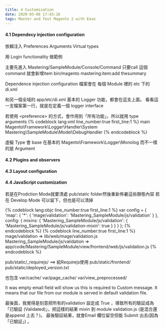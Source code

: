 ```yaml
---
title: 4 Customization
date: 2020-03-06 17:43:16
tags: Master and Test Magento 2 with Ease
---
```



#### 4.1 Dependecy injection configuration
依賴注入
Preferences
Arguments
Virtual types
<!-- more -->
用 Login functionality 做範例

主要先進入
Mastering/SampleModule/Console/Command
只要call 這個command 就會新增item
bin/magento mastering:item:add thesummary

Dependence injection configuration 檔案會在 每個 Module 裡的 etc 下的 di.xml

和另一個全域的 
app/etc/di.xml
基本的 Logger 功能，都會在這支上面。
看看這一支檔案第一行，就是在定義一個 logger interface

若使用 \<preference\> 的方式，會作用到「所有功能」，所以就用 type arguments 
{% codeblock lang:xml line_number:true first_line:1 %}
<virtualType name="MasteringLogger" type="Magento\Framework\Logger\Monolog">
    <arguments>
        <argument name="name" xsi:type="string">main</argument>
        <argument name="handlers"  xsi:type="array">
                <item name="system" xsi:type="object">Magento\Framework\Logger\Handler\System</item>
                <item name="debug" xsi:type="object">Mastering\SampleModule\Model\DebugHandler</item>
        </argument>
    </arguments>
</virtualType>
{% endcodeblock %}

虛擬 Type 會 base 在基本的 Magento\Framework\Logger\Monolog
而不一樣的是 Argument


#### 4.2 Plugins and observers
#### 4.3 Layout configuration
#### 4.4 JavaScript customization



若是在Prodction Mode就要清處 pub/static folder然後重新佈暑這些靜態內容
若在 Develop Mode 可以留下，但也是可以清掉

{% codeblock lang:objc line_number:true first_line:1 %}
var config = {
    'map': {
        '*': {
            'mage/validation': 'Mastering_SampleModule/js/validation'
        }
    },
    config: {
        mixins: {
            'Mastering_SampleModule/js/validation': {
                'Mastering_SampleModule/js/validation-mixin': true
            }
        }
    }
};
{% endcodeblock %}
{% codeblock line_number:true first_line:1 %}
mage/validation => lib/web/mage/validation.js
Mastering_SampleModule/js/validation => app/code/Mastering/SampleModule/view/frontend/web/js/validation.js
{% endcodeblock %}


pub/static/_requirejs/        ==> 給Requirejs使用
pub/static/frontend/
pub/static/deployed_version.txt

也包含
var/cache/
var/page_cache/
var/view_preprocessed/



It was empty email field will show us this is required to Custom message.
It means that our file from our module is served in default validation file.

最後面，我覺得是刻意把所有的validation 設定成 True ，導致所有的驗証成為「已驗証 (Validated)」，把這樣的結果 mixin 到 module validation.js (是混合還是append 上去？)。
最後驗証結果，就會Email 欄位留空但能 Submit 出去(因為「已驗証」) 。